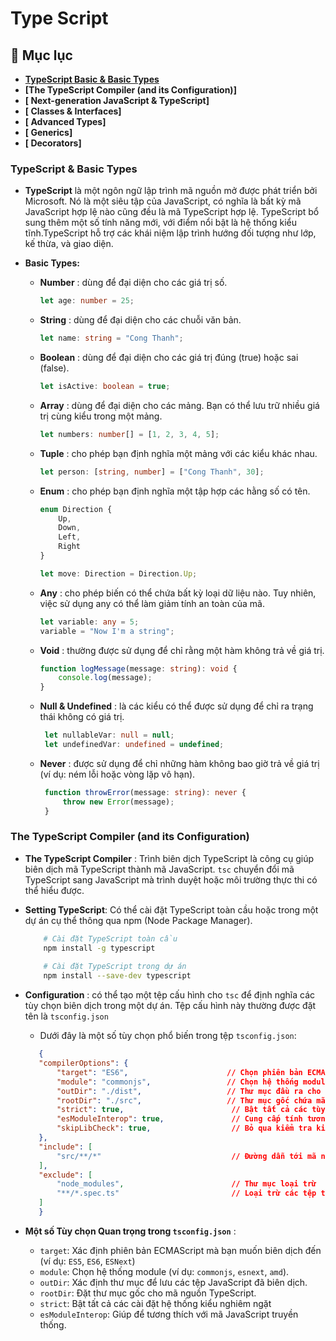 # **Type Script**

## 🔷 Mục lục
- **[TypeScript Basic & Basic Types](#typescript--basic-types)**
- **[The TypeScript Compiler (and its Configuration)]**
- **[ Next-generation JavaScript & TypeScript]**
- **[ Classes & Interfaces]**
- **[ Advanced Types]**
- **[ Generics]**
- **[ Decorators]**

### TypeScript & Basic Types

- **TypeScript** là một ngôn ngữ lập trình mã nguồn mở được phát triển bởi Microsoft. Nó là một siêu tập của JavaScript, có nghĩa là bất kỳ mã JavaScript hợp lệ nào cũng đều là mã TypeScript hợp lệ. TypeScript bổ sung thêm một số tính năng mới, với điểm nổi bật là hệ thống kiểu tĩnh.TypeScript hỗ trợ các khái niệm lập trình hướng đối tượng như lớp, kế thừa, và giao diện.
 - **Basic Types:** 

    + **Number** : dùng để đại diện cho các giá trị số.
        ```TypeScript
        let age: number = 25;  

        ```

    + **String** : dùng để đại diện cho các chuỗi văn bản.
        ```TypeScript
        let name: string = "Cong Thanh";  

        ```

    + **Boolean** : dùng để đại diện cho các giá trị đúng (true) hoặc sai (false).
        ```TypeScript
       let isActive: boolean = true;

        ```

    + **Array** : dùng để đại diện cho các mảng. Bạn có thể lưu trữ nhiều giá trị cùng kiểu trong một mảng.
        ```TypeScript
       let numbers: number[] = [1, 2, 3, 4, 5];

        ```

    + **Tuple** : cho phép bạn định nghĩa một mảng với các kiểu khác nhau.
        ```TypeScript
       let person: [string, number] = ["Cong Thanh", 30];

        ```

    + **Enum** : cho phép bạn định nghĩa một tập hợp các hằng số có tên.
        ```TypeScript
       enum Direction {  
            Up,  
            Down,  
            Left,  
            Right  
        }  

        let move: Direction = Direction.Up;

        ```

    + **Any** : cho phép biến có thể chứa bất kỳ loại dữ liệu nào. Tuy nhiên, việc sử dụng any có thể làm giảm tính an toàn của mã.
        ```TypeScript
        let variable: any = 5;  
        variable = "Now I'm a string";  

        ```

    + **Void** : thường được sử dụng để chỉ rằng một hàm không trả về giá trị.
        ```TypeScript
       function logMessage(message: string): void {  
            console.log(message);  
        }  

        ```

    + **Null & Undefined** : là các kiểu có thể được sử dụng để chỉ ra trạng thái không có giá trị.
       ```TypeScript
        let nullableVar: null = null;  
        let undefinedVar: undefined = undefined;  

        ```

    + **Never** : được sử dụng để chỉ những hàm không bao giờ trả về giá trị (ví dụ: ném lỗi hoặc vòng lặp vô hạn).
       ```TypeScript
        function throwError(message: string): never {  
            throw new Error(message);  
        } 

        ```

### The TypeScript Compiler (and its Configuration)

- **The TypeScript Compiler** : Trình biên dịch TypeScript  là công cụ giúp biên dịch mã TypeScript thành mã JavaScript. `tsc` chuyển đổi mã TypeScript sang JavaScript mà trình duyệt hoặc môi trường thực thi có thể hiểu được.

- **Setting TypeScript**: Có thể cài đặt TypeScript toàn cầu hoặc trong một dự án cụ thể thông qua npm (Node Package Manager).
    ```bash
        # Cài đặt TypeScript toàn cầu  
        npm install -g typescript  
        
        # Cài đặt TypeScript trong dự án  
        npm install --save-dev typescript  
    ```

- **Configuration** : có thể tạo một tệp cấu hình cho `tsc` để định nghĩa các tùy chọn biên dịch trong một dự án. Tệp cấu hình này thường được đặt tên là `tsconfig.json`
    + Dưới đây là một số tùy chọn phổ biến trong tệp `tsconfig.json`:
     ```json
        {  
        "compilerOptions": {  
            "target": "ES6",                      // Chọn phiên bản ECMAScript mà bạn muốn biên dịch  
            "module": "commonjs",                 // Chọn hệ thống module  
            "outDir": "./dist",                   // Thư mục đầu ra cho các tệp JavaScript  
            "rootDir": "./src",                   // Thư mục gốc chứa mã TypeScript  
            "strict": true,                        // Bật tất cả các tùy chọn kiểm tra nghiêm ngặt  
            "esModuleInterop": true,               // Cung cấp tính tương thích với các module ES  
            "skipLibCheck": true,                  // Bỏ qua kiểm tra kiểu cho các thư viện  
        },  
        "include": [  
            "src/**/*"                             // Đường dẫn tới mã nguồn TypeScript  
        ],  
        "exclude": [  
            "node_modules",                        // Thư mục loại trừ  
            "**/*.spec.ts"                         // Loại trừ các tệp thử nghiệm  
        ]  
        }  
     ```
- **Một số Tùy chọn Quan trọng trong `tsconfig.json`** :
    + `target`: Xác định phiên bản ECMAScript mà bạn muốn biên dịch đến (ví dụ: `ES5`, `ES6`, `ESNext`)
    + `module`: Chọn hệ thống module (ví dụ: `commonjs`, `esnext`, `amd`).
    + `outDir`: Xác định thư mục để lưu các tệp JavaScript đã biên dịch.
    + `rootDir`: Đặt thư mục gốc cho mã nguồn TypeScript.
    + `strict`: Bật tất cả các cài đặt hệ thống kiểu nghiêm ngặt
    + `esModuleInterop`: Giúp để tương thích với mã JavaScript truyền thống.